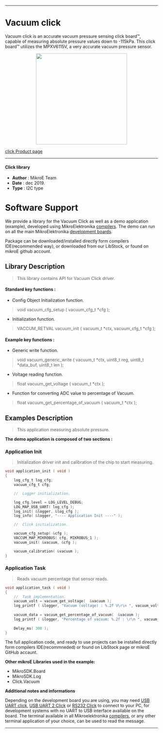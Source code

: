 
---
# Vacuum click

Vacuum click is an accurate vacuum pressure sensing click board™, capable of measuring absolute pressure values down to -115kPa. This click board™ utilizes the MPXV6115V, a very accurate vacuum pressure sensor.

<p align="center">
  <img src="https://download.mikroe.com/images/click_for_ide/vacuum_click.png" height=300px>
</p>

[click Product page](https://www.mikroe.com/vacuum-click)

---


#### Click library 

- **Author**        : MikroE Team
- **Date**          : dec 2019.
- **Type**          : I2C type


# Software Support

We provide a library for the Vacuum Click 
as well as a demo application (example), developed using MikroElektronika 
[compilers](https://shop.mikroe.com/compilers). 
The demo can run on all the main MikroElektronika [development boards](https://shop.mikroe.com/development-boards).

Package can be downloaded/installed directly form compilers IDE(recommended way), or downloaded from our LibStock, or found on mikroE github account. 

## Library Description

> This library contains API for Vacuum Click driver.

#### Standard key functions :

- Config Object Initialization function.
> void vacuum_cfg_setup ( vacuum_cfg_t *cfg ); 
 
- Initialization function.
> VACCUM_RETVAL vacuum_init ( vacuum_t *ctx, vacuum_cfg_t *cfg );


#### Example key functions :

- Generic write function.
> void vacuum_generic_write ( vacuum_t *ctx, uint8_t reg, uint8_t *data_buf, uint8_t len );
 
- Voltage reading function.
> float vacuum_get_voltage ( vacuum_t *ctx );

- Function for converting ADC value to percentage of Vacuum.
> float vacuum_get_percentage_of_vacuum ( vacuum_t *ctx );

## Examples Description

> This application measuring absolute pressure.

**The demo application is composed of two sections :**

### Application Init 

> Initialization driver init and calibration of the chip to start measuring.

```c
void application_init ( void )
{
    log_cfg_t log_cfg;
    vacuum_cfg_t cfg;

    //  Logger initialization.

    log_cfg.level = LOG_LEVEL_DEBUG;
    LOG_MAP_USB_UART( log_cfg );
    log_init( &logger, &log_cfg );
    log_info( &logger, "---- Application Init ----" );

    //  Click initialization.

    vacuum_cfg_setup( &cfg );
    VACCUM_MAP_MIKROBUS( cfg, MIKROBUS_1 );
    vacuum_init( &vacuum, &cfg );

    vacuum_calibration( &vacuum );
}
```

### Application Task

> Reads vacuum percentage that sensor reads.

```c
void application_task ( void )
{
    //  Task implementation.
    vacuum_volt = vacuum_get_voltage(  &vacuum );
    log_printf ( &logger, "Vacuum (voltage) : %.2f V\r\n ", vacuum_volt );
     
    vacuum_data = vacuum_get_percentage_of_vacuum(  &vacuum );
    log_printf ( &logger, "Percentage of vacuum: %.2f : \r\n ", vacuum_data );
    
    Delay_ms( 300 );
}
```

The full application code, and ready to use projects can be  installed directly form compilers IDE(recommneded) or found on LibStock page or mikroE GitHub accaunt.

**Other mikroE Libraries used in the example:** 

- MikroSDK.Board
- MikroSDK.Log
- Click.Vacuum

**Additional notes and informations**

Depending on the development board you are using, you may need 
[USB UART click](https://shop.mikroe.com/usb-uart-click), 
[USB UART 2 Click](https://shop.mikroe.com/usb-uart-2-click) or 
[RS232 Click](https://shop.mikroe.com/rs232-click) to connect to your PC, for 
development systems with no UART to USB interface available on the board. The 
terminal available in all Mikroelektronika 
[compilers](https://shop.mikroe.com/compilers), or any other terminal application 
of your choice, can be used to read the message.



---
